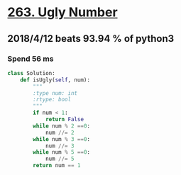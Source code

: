 # [263. Ugly Number](https://leetcode.com/submissions/detail/149672695/)

## 2018/4/12 beats 93.94 % of python3
### Spend 56 ms
```python
class Solution:
    def isUgly(self, num):
        """
        :type num: int
        :rtype: bool
        """
        if num < 1:
            return False
        while num % 2 ==0:
            num //= 2
        while num % 3 ==0:
            num //= 3
        while num % 5 ==0:
            num //= 5
        return num == 1

```

